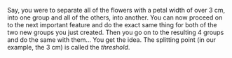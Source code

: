 <p class="text-font">
Say, you were to separate all of the flowers with a petal width of over 3 cm, into one group and all of the others, into another. You can now proceed on to the next important feature and do the exact same thing for both of the two new groups you just created. Then you go on to the resulting 4 groups and do the same with them...
You get the idea. The splitting point (in our example, the 3 cm) is called the <i>threshold</i>.
